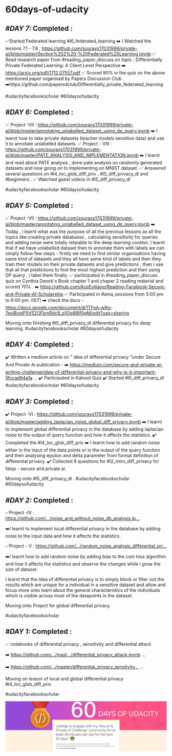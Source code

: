 # 60days-of-udacity
## *#DAY 7:* Completed :
✅Started Federated learning #l6_federated_learning
➡️ I Watched the lessons 7.1 - 7.6 , https://github.com/souravs17031999/private-ai/blob/master/Section%202%20-%20Federated%20Learning.ipynb
✅ Read research paper from #reading_paper_discuss on topic : Differentially Private Federated Learning: A Client Level Perspective
➡️  https://arxiv.org/pdf/1712.07557.pdf
✅  Scored 90% in the quiz on the above mentioned paper organised by Papers Discussion Club
➡️https://github.com/papersdclub/Differentially_private_federated_learning

#udacityfacebookscholar
#60daysofudacity

## *#DAY 6:* Completed :
✅ Project -VII : https://github.com/souravs17031999/private-ai/blob/master/annotating_unlabelled_dataset_using_dp_query.ipynb
➡️ I learnt how to take private datasets (teacher models sensitive data) and use it to annotate unlabelled datasets.
✅ Project - VIII : https://github.com/souravs17031999/private-ai/blob/master/PATE_ANALYSIS_AND_IMPLEMENTATION.ipynb
➡️ I learnt and read about PATE analysis , done pate analysis on randomly generated datasets and now going on to implementing on MNIST dataset.
✅ Answered several questions on #l4_loc_glob_diff_priv  ,  #l5_diff_privacy_dl and #beginners .
✅ Watched guest videos in #l5_diff_privacy_dl

#udacityfacebookscholar
#60daysofudacity

## *#DAY 5:* Completed :
✅ Project -VII : https://github.com/souravs17031999/private-ai/blob/master/annotating_unlabelled_dataset_using_dp_query.ipynb
➡️ Today  , i learnt what was the purpose of all the previous lessons as all the topics  like creating private databases , calculating sensitivity for queries and adding noise were totally relatable to the deep learning context. 
I learnt that if we have unlabelled dataset then to annotate them with labels we can simply follow few steps - firstly we need to find similar organisations having same kind of datasets and they all have same kind of labels and then they train their models on their private datasets and give predictions , then i use that all that predictions to  find the most highest prediction and then using DP query , i label them finally.
✅ participated in #reading_paper_discuss quiz on Cynthia Dwork's Book chapter 1 and chaper 2 reading material and scored 70% .
➡️ https://github.com/AceEviliano/Reading-Facebook-Secure-and-Private-AI-Scholarship
✅ Participated in #ama_sessions from 5:00 pm to 6:00 pm. (IST)
➡️ check the docs - https://docs.google.com/document/d/1TFoA-wRg-7exiBvqiFfjV52OFkmRdc9_q1Oq88If0qM/edit?usp=sharing

Moving onto finishing #l5_diff_privacy_dl  differential privacy for deep learning.
#udacityfacebookscholar
#60daysofudacity

## *#DAY 4:* Completed : 
✔️ Written a medium article on " idea of differential privacy "under Secure And Private Ai publication - 
➡️ https://medium.com/secure-and-private-ai-writing-challenge/idea-of-differential-privacy-and-why-is-it-important-5fccad64a1a … 
✔️ Participated in Kahoot Quiz 
✔️ Started #l5_diff_privacy_dl 
#udacityfacebookscholar 
#60daysofudacity

## *#DAY 3:* Completed :
✔️ Project -VI : https://github.com/souravs17031999/private-ai/blob/master/adding_laplacian_noise_global_diff_privacy.ipynb
➡️ I learnt to implement global differential privacy in the database by adding laplacian noise to the output of query function and how it affects the statistics.
✔️ Completed the #l4_loc_glob_diff_priv
➡️ I learnt how to add random noise either in the input of the data points or in the output of the query function and then analysing epsilon and delta parameter from formal definition of differential privacy.
✔️ Collected 8 questions for #l2_intro_diff_privacy  for fatqs - secure and private ai.

Moving onto #l5_diff_privacy_dl .
#udacityfacebookscholar
#60daysofudacity

## *#DAY 2:* Completed :

✅Project -IV : https://github.com/…/noise_and_without_noise_db_analysis.ip…

➡️I learnt to implement local differential privacy in the database by adding noise to the input data and how it affects the statistics.

✅Project - V : https://github.com/…/random_noise_analysis_differential_pri…

➡️I learnt how to add random noise by adding bias to the coin toss algorithm and how it affects the statistics and observe the changes while i grow the size of dataset.

I learnt that the idea of differential privacy is to simply block or filter out the results which are unique for a individual in a sensitive dataset and allow and focus more onto learn about the general characteristics of the individuals which is visible across most of the datapoints in the dataset.

Moving onto Project for global differential privacy.

#udacityfacebookscholar


## *#DAY 1:* Completed :
✅ notebooks of differential privacy , sensitivity and differential attack

➡️ https://github.com/…/mast…/differential_privacy_attack.ipynb …

➡️ https://github.com/…/master/differential_privacy_sensitvity… …

Moving on lesson of local and global differential privacy #l4_loc_glob_diff_priv

#udacityfacebookscholar

![60daysofudacity pledge photo](60daysofudacity.JPG)
